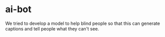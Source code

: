 # ai-bot
We tried to develop a model to help blind people so that this can generate captions and tell people what they can't see.
